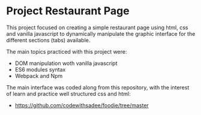 # Project Restaurant Page

This project focused on creating a simple restaurant page using html, css and vanilla javascript to dynamically manipulate the graphic interface for the different sections (tabs) available.

The main topics practiced with this project were:
- DOM manipulation woth vanilla javascript
- ES6 modules syntax
- Webpack and Npm

The main interface was coded along from this repository, with the interest of learn and practice well structured css and html: 
- https://github.com/codewithsadee/foodie/tree/master